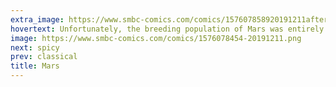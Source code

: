 ```yaml
---
extra_image: https://www.smbc-comics.com/comics/157607858920191211after.png
hovertext: Unfortunately, the breeding population of Mars was entirely sysadmins, resulting in dangerous founder effects. On the plus side, their revolution against Earth will be entirely passive-aggressive.
image: https://www.smbc-comics.com/comics/1576078454-20191211.png
next: spicy
prev: classical
title: Mars
---
```

